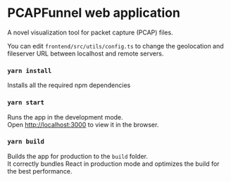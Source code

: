 # PCAPFunnel web application

A novel visualization tool for packet capture (PCAP) files.

You can edit `frontend/src/utils/config.ts` to change the geolocation and fileserver URL between localhost and remote servers.


### `yarn install`

Installs all the required npm dependencies

### `yarn start`

Runs the app in the development mode.<br />
Open [http://localhost:3000](http://localhost:3000) to view it in the browser.

### `yarn build`

Builds the app for production to the `build` folder.<br />
It correctly bundles React in production mode and optimizes the build for the best performance.



